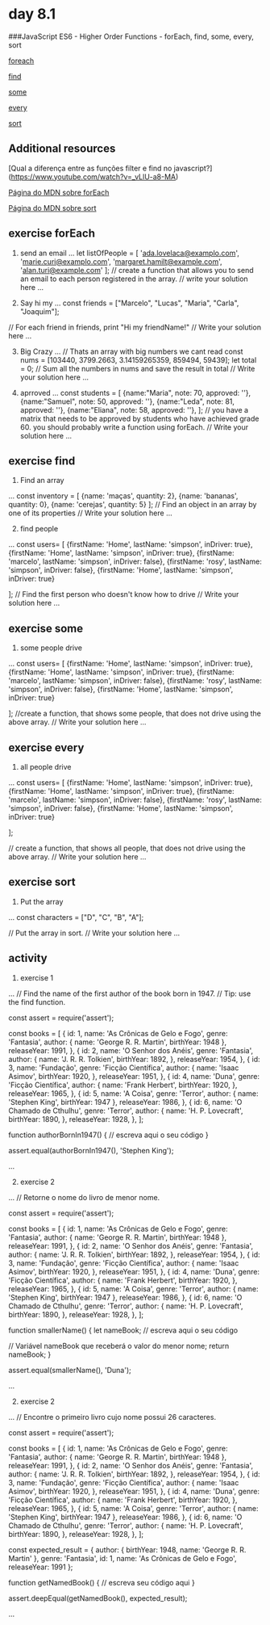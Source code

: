 # day 8.1
###JavaScript ES6 - Higher Order Functions - forEach, find, some, every, sort

[foreach](https://www.w3schools.com/jsref/jsref_foreach.asp)

[find](https://www.w3schools.com/jsref/jsref_find.asp)

[some](https://developer.cdn.mozilla.net/pt-BR/docs/Web/JavaScript/Reference/Global_Objects/Array/some)

[every](https://developer.cdn.mozilla.net/pt-BR/docs/Web/JavaScript/Reference/Global_Objects/Array/every)

[sort](https://developer.cdn.mozilla.net/pt-BR/docs/Web/JavaScript/Reference/Global_Objects/Array/sort)

## Additional resources

[Qual a diferença entre as funções filter e find no javascript?] (https://www.youtube.com/watch?v=_vLlU-a8-MA)

[Página do MDN sobre forEach](https://developer.cdn.mozilla.net/pt-BR/docs/Web/JavaScript/Reference/Global_Objects/Array/forEach)

[Página do MDN sobre sort](https://developer.mozilla.org/pt-BR/docs/Web/JavaScript/Reference/Global_Objects/Array/sort)

## exercise forEach
1. send an email
 ...
let listOfPeople = [
  'ada.lovelaca@examplo.com',
  'marie.curi@examplo.com',
  'margaret.hamilt@example.com',
  'alan.turi@example.com'
];
// create a function that allows you to send an email to each person registered in the array.
// write your solution here
...

2. Say hi my
...
const friends = ["Marcelo", "Lucas", "Maria", "Carla", "Joaquim"];

// For each friend in friends, print "Hi my friendName!"
// Write your solution here
...

3. Big Crazy
...
// Thats an array with big numbers we cant read 
const nums = [103440, 3799.2663, 3.14159265359, 859494, 59439];
let total = 0;
// Sum all the numbers in nums and save the result in total
// Write your solution here
...

4. aprroved
...
const students = [
    {name:"Maria", note: 70, approved: ''},
    {name:"Samuel", note: 50, approved: ''},
    {name:"Leda", note: 81, approved: ''},
    {name:"Eliana", note: 58, approved: ''},
];
// you have a matrix that needs to be approved by students who have achieved grade 60. you should probably write a function using forEach.
// Write your solution here
...

 ## exercise find

 1. Find an array

 ...
const inventory = [
    {name: 'maças', quantity: 2},
    {name: 'bananas', quantity: 0},
    {name: 'cerejas', quantity: 5}
];
// Find an object in an array by one of its properties
// Write your solution here
 ...

2. find people

...
const users= [
    {firstName: 'Home', lastName: 'simpson', inDriver: true},
    {firstName: 'Home', lastName: 'simpson', inDriver: true},
    {firstName: 'marcelo', lastName: 'simpson', inDriver: false},
    {firstName: 'rosy', lastName: 'simpson', inDriver: false},
    {firstName: 'Home', lastName: 'simpson', inDriver: true}
    
];
// Find the first person who doesn't know how to drive
// Write your solution here
...
 ## exercise some

 1. some people drive

...
const users= [
    {firstName: 'Home', lastName: 'simpson', inDriver: true},
    {firstName: 'Home', lastName: 'simpson', inDriver: true},
    {firstName: 'marcelo', lastName: 'simpson', inDriver: false},
    {firstName: 'rosy', lastName: 'simpson', inDriver: false},
    {firstName: 'Home', lastName: 'simpson', inDriver: true}
    
];
//create a function, that shows some people, that does not drive using the above array.
// Write your solution here
...

## exercise every

1. all people drive 

...
const users= [
    {firstName: 'Home', lastName: 'simpson', inDriver: true},
    {firstName: 'Home', lastName: 'simpson', inDriver: true},
    {firstName: 'marcelo', lastName: 'simpson', inDriver: false},
    {firstName: 'rosy', lastName: 'simpson', inDriver: false},
    {firstName: 'Home', lastName: 'simpson', inDriver: true}
    
];

// create a function, that shows all people, that does not drive using the above array.
// Write your solution here
...

## exercise sort

1. Put the array

...
const characters = ["D", "C", "B", "A"];

// Put the array in sort.
// Write your solution here
...

## activity

1. exercise 1

...
// Find the name of the first author of the book born in 1947.
// Tip: use the find function.

const assert = require('assert');

const books = [
  {
    id: 1,
    name: 'As Crônicas de Gelo e Fogo',
    genre: 'Fantasia',
    author: {
      name: 'George R. R. Martin',
      birthYear: 1948
    },
    releaseYear: 1991,
  },
  {
    id: 2,
    name: 'O Senhor dos Anéis',
    genre: 'Fantasia',
    author: {
      name: 'J. R. R. Tolkien',
      birthYear: 1892,
    },
    releaseYear: 1954,
  },
  {
    id: 3,
    name: 'Fundação',
    genre: 'Ficção Científica',
    author: {
      name: 'Isaac Asimov',
      birthYear: 1920,
    },
    releaseYear: 1951,
  },
  {
    id: 4,
    name: 'Duna',
    genre: 'Ficção Científica',
    author: {
      name: 'Frank Herbert',
      birthYear: 1920,
    },
    releaseYear: 1965,
  },
  {
    id: 5,
    name: 'A Coisa',
    genre: 'Terror',
    author: {
      name: 'Stephen King',
      birthYear: 1947
    },
    releaseYear: 1986,
  },
  {
    id: 6,
    name: 'O Chamado de Cthulhu',
    genre: 'Terror',
    author: {
      name: 'H. P. Lovecraft',
      birthYear: 1890,
    },
    releaseYear: 1928,
  },
];

function authorBornIn1947() {
  // escreva aqui o seu código
}

assert.equal(authorBornIn1947(), 'Stephen King');

...

2. exercise 2

...
// Retorne o nome do livro de menor nome.

const assert = require('assert');

const books = [
  {
    id: 1,
    name: 'As Crônicas de Gelo e Fogo',
    genre: 'Fantasia',
    author: {
      name: 'George R. R. Martin',
      birthYear: 1948
    },
    releaseYear: 1991,
  },
  {
    id: 2,
    name: 'O Senhor dos Anéis',
    genre: 'Fantasia',
    author: {
      name: 'J. R. R. Tolkien',
      birthYear: 1892,
    },
    releaseYear: 1954,
  },
  {
    id: 3,
    name: 'Fundação',
    genre: 'Ficção Científica',
    author: {
      name: 'Isaac Asimov',
      birthYear: 1920,
    },
    releaseYear: 1951,
  },
  {
    id: 4,
    name: 'Duna',
    genre: 'Ficção Científica',
    author: {
      name: 'Frank Herbert',
      birthYear: 1920,
    },
    releaseYear: 1965,
  },
  {
    id: 5,
    name: 'A Coisa',
    genre: 'Terror',
    author: {
      name: 'Stephen King',
      birthYear: 1947
    },
    releaseYear: 1986,
  },
  {
    id: 6,
    name: 'O Chamado de Cthulhu',
    genre: 'Terror',
    author: {
      name: 'H. P. Lovecraft',
      birthYear: 1890,
    },
    releaseYear: 1928,
  },
];

function smallerName() {
  let nameBook;
  // escreva aqui o seu código

  // Variável nameBook que receberá o valor do menor nome;
  return nameBook;
}

assert.equal(smallerName(), 'Duna');

...

2. exercise 2

...
// Encontre o primeiro livro cujo nome possui 26 caracteres.

const assert = require('assert');

const books = [
  {
    id: 1,
    name: 'As Crônicas de Gelo e Fogo',
    genre: 'Fantasia',
    author: {
      name: 'George R. R. Martin',
      birthYear: 1948
    },
    releaseYear: 1991,
  },
  {
    id: 2,
    name: 'O Senhor dos Anéis',
    genre: 'Fantasia',
    author: {
      name: 'J. R. R. Tolkien',
      birthYear: 1892,
    },
    releaseYear: 1954,
  },
  {
    id: 3,
    name: 'Fundação',
    genre: 'Ficção Científica',
    author: {
      name: 'Isaac Asimov',
      birthYear: 1920,
    },
    releaseYear: 1951,
  },
  {
    id: 4,
    name: 'Duna',
    genre: 'Ficção Científica',
    author: {
      name: 'Frank Herbert',
      birthYear: 1920,
    },
    releaseYear: 1965,
  },
  {
    id: 5,
    name: 'A Coisa',
    genre: 'Terror',
    author: {
      name: 'Stephen King',
      birthYear: 1947
    },
    releaseYear: 1986,
  },
  {
    id: 6,
    name: 'O Chamado de Cthulhu',
    genre: 'Terror',
    author: {
      name: 'H. P. Lovecraft',
      birthYear: 1890,
    },
    releaseYear: 1928,
  },
];

const expected_result = {
  author: {
    birthYear: 1948,
    name: 'George R. R. Martin'
  },
  genre: 'Fantasia',
  id: 1,
  name: 'As Crônicas de Gelo e Fogo',
  releaseYear: 1991
};

function getNamedBook() {
  // escreva seu código aqui
}

assert.deepEqual(getNamedBook(), expected_result);

...